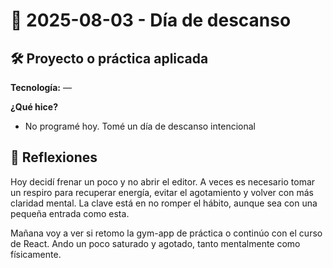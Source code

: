 # 📅 2025-08-03 - Día de descanso 

## 🛠️ Proyecto o práctica aplicada

**Tecnología:** —

**¿Qué hice?**

- No programé hoy. Tomé un día de descanso intencional 

## 💭 Reflexiones

Hoy decidí frenar un poco y no abrir el editor. A veces es necesario tomar un respiro para recuperar energía, evitar el agotamiento y volver con más claridad mental. La clave está en no romper el hábito, aunque sea con una pequeña entrada como esta.

Mañana voy a ver si retomo la gym-app de práctica o continúo con el curso de React. Ando un poco saturado y agotado, tanto mentalmente como físicamente. 
